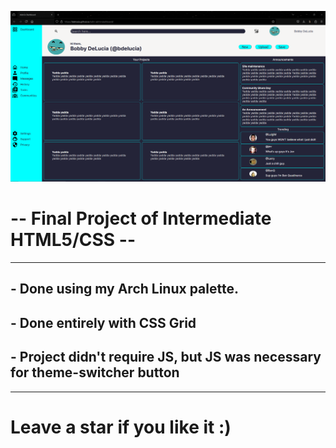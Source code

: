 ![image](preview.PNG)
# -- Final Project of Intermediate HTML5/CSS --
-----------------------------------------------
## - Done using my Arch Linux palette.
## - Done entirely with CSS Grid
## - Project didn't require JS, but JS was necessary for theme-switcher button
-----------------------------------------------
# Leave a star if you like it :)
